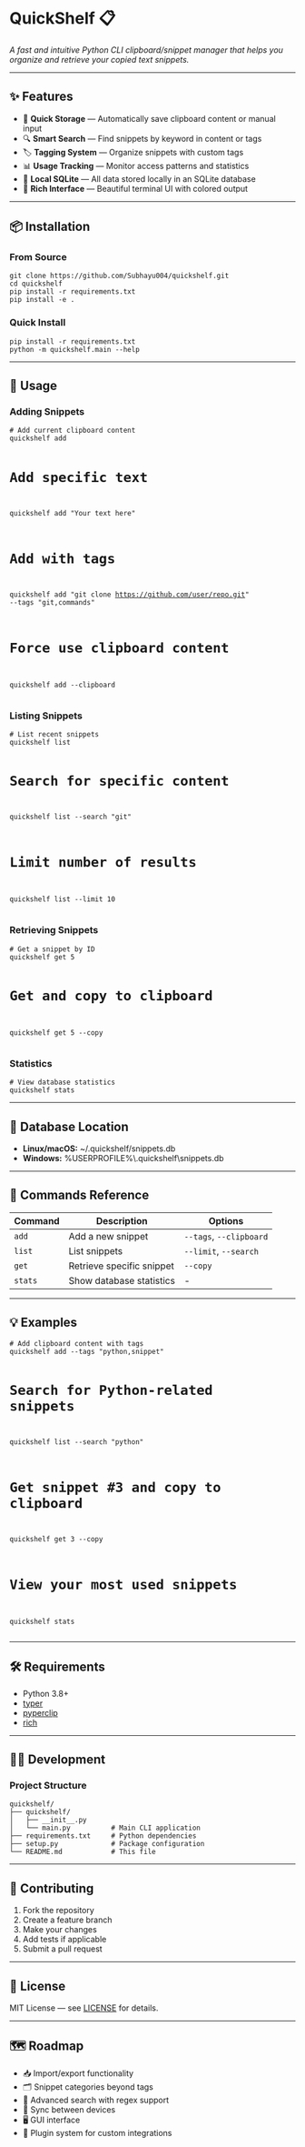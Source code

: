 <h1>QuickShelf 📋</h1>
<p><em>A fast and intuitive Python CLI clipboard/snippet manager that helps you organize and retrieve your copied text snippets.</em></p>

<hr>

<h2>✨ Features</h2>
<ul>
  <li>🚀 <b>Quick Storage</b> — Automatically save clipboard content or manual input</li>
  <li>🔍 <b>Smart Search</b> — Find snippets by keyword in content or tags</li>
  <li>🏷️ <b>Tagging System</b> — Organize snippets with custom tags</li>
  <li>📊 <b>Usage Tracking</b> — Monitor access patterns and statistics</li>
  <li>💾 <b>Local SQLite</b> — All data stored locally in an SQLite database</li>
  <li>🎨 <b>Rich Interface</b> — Beautiful terminal UI with colored output</li>
</ul>

<hr>

<h2>📦 Installation</h2>

<h3>From Source</h3>
<pre><code>git clone https://github.com/Subhayu004/quickshelf.git
cd quickshelf
pip install -r requirements.txt
pip install -e .
</code></pre>

<h3>Quick Install</h3>
<pre><code>pip install -r requirements.txt
python -m quickshelf.main --help
</code></pre>

<hr>

<h2>🚀 Usage</h2>

<h3>Adding Snippets</h3>
<pre><code># Add current clipboard content
quickshelf add

# Add specific text
quickshelf add "Your text here"

# Add with tags
quickshelf add "git clone https://github.com/user/repo.git" --tags "git,commands"

# Force use clipboard content
quickshelf add --clipboard
</code></pre>

<h3>Listing Snippets</h3>
<pre><code># List recent snippets
quickshelf list

# Search for specific content
quickshelf list --search "git"

# Limit number of results
quickshelf list --limit 10
</code></pre>

<h3>Retrieving Snippets</h3>
<pre><code># Get a snippet by ID
quickshelf get 5

# Get and copy to clipboard
quickshelf get 5 --copy
</code></pre>

<h3>Statistics</h3>
<pre><code># View database statistics
quickshelf stats
</code></pre>

<hr>

<h2>📂 Database Location</h2>
<ul>
  <li><b>Linux/macOS:</b> ~/.quickshelf/snippets.db</li>
  <li><b>Windows:</b> %USERPROFILE%\.quickshelf\snippets.db</li>
</ul>

<hr>

<h2>🧭 Commands Reference</h2>
<table>
  <thead>
    <tr>
      <th>Command</th>
      <th>Description</th>
      <th>Options</th>
    </tr>
  </thead>
  <tbody>
    <tr>
      <td><code>add</code></td>
      <td>Add a new snippet</td>
      <td><code>--tags</code>, <code>--clipboard</code></td>
    </tr>
    <tr>
      <td><code>list</code></td>
      <td>List snippets</td>
      <td><code>--limit</code>, <code>--search</code></td>
    </tr>
    <tr>
      <td><code>get</code></td>
      <td>Retrieve specific snippet</td>
      <td><code>--copy</code></td>
    </tr>
    <tr>
      <td><code>stats</code></td>
      <td>Show database statistics</td>
      <td>-</td>
    </tr>
  </tbody>
</table>

<hr>

<h2>💡 Examples</h2>
<pre><code># Add clipboard content with tags
quickshelf add --tags "python,snippet"

# Search for Python-related snippets
quickshelf list --search "python"

# Get snippet #3 and copy to clipboard
quickshelf get 3 --copy

# View your most used snippets
quickshelf stats
</code></pre>

<hr>

<h2>🛠️ Requirements</h2>
<ul>
  <li>Python 3.8+</li>
  <li><a href="https://typer.tiangolo.com/">typer</a></li>
  <li><a href="https://pypi.org/project/pyperclip/">pyperclip</a></li>
  <li><a href="https://github.com/Textualize/rich">rich</a></li>
</ul>

<hr>

<h2>🧑‍💻 Development</h2>
<h3>Project Structure</h3>
<pre><code>quickshelf/
├── quickshelf/
│   ├── __init__.py
│   └── main.py          # Main CLI application
├── requirements.txt     # Python dependencies
├── setup.py             # Package configuration
└── README.md            # This file
</code></pre>

<hr>

<h2>🤝 Contributing</h2>
<ol>
  <li>Fork the repository</li>
  <li>Create a feature branch</li>
  <li>Make your changes</li>
  <li>Add tests if applicable</li>
  <li>Submit a pull request</li>
</ol>

<hr>

<h2>📜 License</h2>
<p>MIT License — see <a href="LICENSE">LICENSE</a> for details.</p>

<hr>

<h2>🗺️ Roadmap</h2>
<ul>
  <li>📥 Import/export functionality</li>
  <li>🗂️ Snippet categories beyond tags</li>
  <li>🔎 Advanced search with regex support</li>
  <li>🔄 Sync between devices</li>
  <li>🖥️ GUI interface</li>
  <li>🧩 Plugin system for custom integrations</li>
</ul>
